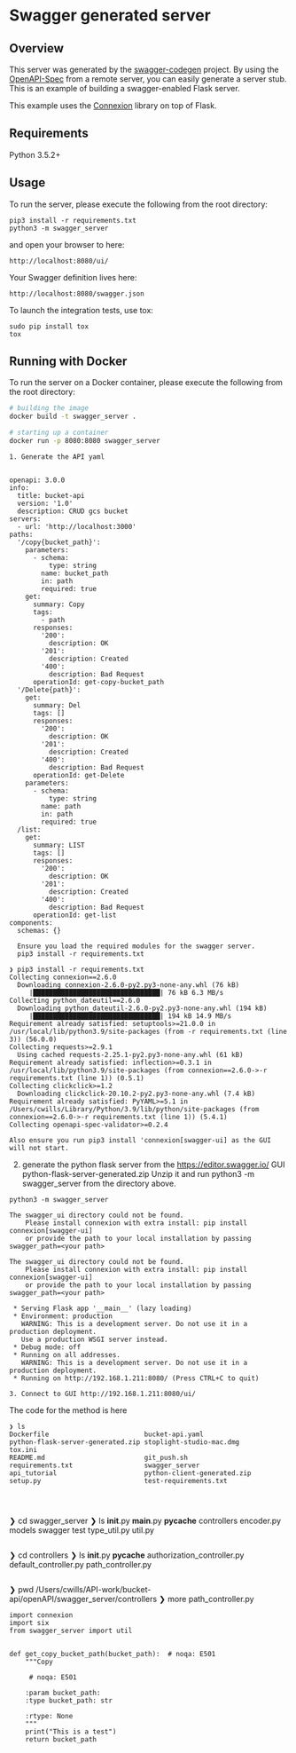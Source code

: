 # Swagger generated server

## Overview
This server was generated by the [swagger-codegen](https://github.com/swagger-api/swagger-codegen) project. By using the
[OpenAPI-Spec](https://github.com/swagger-api/swagger-core/wiki) from a remote server, you can easily generate a server stub.  This
is an example of building a swagger-enabled Flask server.

This example uses the [Connexion](https://github.com/zalando/connexion) library on top of Flask.

## Requirements
Python 3.5.2+

## Usage
To run the server, please execute the following from the root directory:

```
pip3 install -r requirements.txt
python3 -m swagger_server
```

and open your browser to here:

```
http://localhost:8080/ui/
```

Your Swagger definition lives here:

```
http://localhost:8080/swagger.json
```

To launch the integration tests, use tox:
```
sudo pip install tox
tox
```

## Running with Docker

To run the server on a Docker container, please execute the following from the root directory:

```bash
# building the image
docker build -t swagger_server .

# starting up a container
docker run -p 8080:8080 swagger_server


```
```
1. Generate the API yaml 


openapi: 3.0.0
info:
  title: bucket-api
  version: '1.0'
  description: CRUD gcs bucket
servers:
  - url: 'http://localhost:3000'
paths:
  '/copy{bucket_path}':
    parameters:
      - schema:
          type: string
        name: bucket_path
        in: path
        required: true
    get:
      summary: Copy
      tags:
        - path
      responses:
        '200':
          description: OK
        '201':
          description: Created
        '400':
          description: Bad Request
      operationId: get-copy-bucket_path
  '/Delete{path}':
    get:
      summary: Del
      tags: []
      responses:
        '200':
          description: OK
        '201':
          description: Created
        '400':
          description: Bad Request
      operationId: get-Delete
    parameters:
      - schema:
          type: string
        name: path
        in: path
        required: true
  /list:
    get:
      summary: LIST
      tags: []
      responses:
        '200':
          description: OK
        '201':
          description: Created
        '400':
          description: Bad Request
      operationId: get-list
components:
  schemas: {}

```
```
  Ensure you load the required modules for the swagger server.
  pip3 install -r requirements.txt
```

```
❯ pip3 install -r requirements.txt
Collecting connexion==2.6.0
  Downloading connexion-2.6.0-py2.py3-none-any.whl (76 kB)
     |████████████████████████████████| 76 kB 6.3 MB/s
Collecting python_dateutil==2.6.0
  Downloading python_dateutil-2.6.0-py2.py3-none-any.whl (194 kB)
     |████████████████████████████████| 194 kB 14.9 MB/s
Requirement already satisfied: setuptools>=21.0.0 in /usr/local/lib/python3.9/site-packages (from -r requirements.txt (line 3)) (56.0.0)
Collecting requests>=2.9.1
  Using cached requests-2.25.1-py2.py3-none-any.whl (61 kB)
Requirement already satisfied: inflection>=0.3.1 in /usr/local/lib/python3.9/site-packages (from connexion==2.6.0->-r requirements.txt (line 1)) (0.5.1)
Collecting clickclick>=1.2
  Downloading clickclick-20.10.2-py2.py3-none-any.whl (7.4 kB)
Requirement already satisfied: PyYAML>=5.1 in /Users/cwills/Library/Python/3.9/lib/python/site-packages (from connexion==2.6.0->-r requirements.txt (line 1)) (5.4.1)
Collecting openapi-spec-validator>=0.2.4

Also ensure you run pip3 install 'connexion[swagger-ui] as the GUI will not start.
```

2.  generate the python flask server from the https://editor.swagger.io/ GUI  python-flask-server-generated.zip
   Unzip it and run python3 -m swagger_server from the directory above.
   
```
python3 -m swagger_server
```
```
The swagger_ui directory could not be found.
    Please install connexion with extra install: pip install connexion[swagger-ui]
    or provide the path to your local installation by passing swagger_path=<your path>

The swagger_ui directory could not be found.
    Please install connexion with extra install: pip install connexion[swagger-ui]
    or provide the path to your local installation by passing swagger_path=<your path>

 * Serving Flask app '__main__' (lazy loading)
 * Environment: production
   WARNING: This is a development server. Do not use it in a production deployment.
   Use a production WSGI server instead.
 * Debug mode: off
 * Running on all addresses.
   WARNING: This is a development server. Do not use it in a production deployment.
 * Running on http://192.168.1.211:8080/ (Press CTRL+C to quit)
```
```
3. Connect to GUI http://192.168.1.211:8080/ui/
```

   

The code for the method is here
```
❯ ls
Dockerfile                        bucket-api.yaml                   python-flask-server-generated.zip stoplight-studio-mac.dmg          tox.ini
README.md                         git_push.sh                       requirements.txt                  swagger_server
api_tutorial                      python-client-generated.zip       setup.py                          test-requirements.txt


 
```
❯ cd swagger_server
❯ ls
__init__.py  __main__.py  __pycache__  controllers  encoder.py   models       swagger      test         type_util.py util.py
```
```
❯ cd controllers
❯ ls
__init__.py                 __pycache__                 authorization_controller.py default_controller.py       path_controller.py
```
```  
❯ pwd
/Users/cwills/API-work/bucket-api/openAPI/swagger_server/controllers
❯ more path_controller.py

```
import connexion
import six
from swagger_server import util


def get_copy_bucket_path(bucket_path):  # noqa: E501
    """Copy

     # noqa: E501

    :param bucket_path:
    :type bucket_path: str

    :rtype: None
    """
    print("This is a test")
    return bucket_path

```

